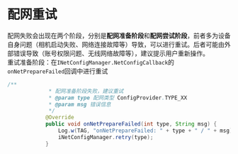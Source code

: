 # 配网重试

配网失败会出现在两个阶段，分别是**配网准备阶段**和**配网尝试阶段**，前者多为设备自身问题（相机启动失败、网络连接故障等）导致，可以进行重试。后者可能由外部错误导致（账号权限问题、无线网络故障等），建议提示用户重新操作。  
重试准备阶段：在`INetConfigManager.NetConfigCallback`的`onNetPrepareFailed`回调中进行重试

```java
/**
             * 配网准备阶段失败，建议重试
             * @param type 配网类型 ConfigProvider.TYPE_XX
             * @param msg 错误信息
             */
            @Override
            public void onNetPrepareFailed(int type, String msg) {
                Log.w(TAG, "onNetPrepareFailed: " + type + " / " + msg);
                iNetConfigManager.retry(type);
            }
```